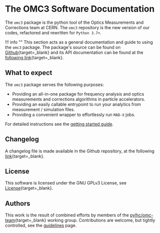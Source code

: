 # The OMC3 Software Documentation

The `omc3` package is the python tool of the Optics Measurements and Corrections team at CERN.
The `omc3` repository is the new version of our codes, refactored and rewritten for `Python 3.7+`.

!!! info ""
    This section acts as a general documentation and guide to using the `omc3` package.
    The package's source can be found on [Github][omc3_gh]{target=_blank} and its API documentation can be found at the [following link][omc3_doc]{target=_blank}.

## What to expect

The `omc3` package serves the following purposes:

- Providing an all-in-one package for frequency analysis and optics measurements and corrections algorithms in particle accelerators.
- Providing an easily callable entrypoint to run your analytics from measurement / simulation files.
- Providing a convenient wrapper to effortlessly run `MAD-X` jobs.

For detailed instructions see the [getting started guide](getting_started.md).

## Changelog

A changelog file is made available in the Github repository, at the following [link][omc3_changelog]{target=_blank}.

## License

This software is licensed under the GNU GPLv3 License, see [License][license]{target=_blank}.

## Authors

This work is the result of combined efforts by members of the [pylhc/omc-team][omc_team]{target=_blank} working group.
Contributions are welcome, but tightly controlled, see the [guidelines](../development/contributing.md) page.

[omc3_gh]: https://github.com/pylhc/omc3
[omc3_doc]: https://pylhc.github.io/omc3/
[omc3_changelog]: https://github.com/pylhc/omc3/blob/master/CHANGELOG.md
[license]: https://github.com/pylhc/omc3/blob/master/LICENSE
[omc_team]: https://github.com/orgs/pylhc/teams/omc-team
